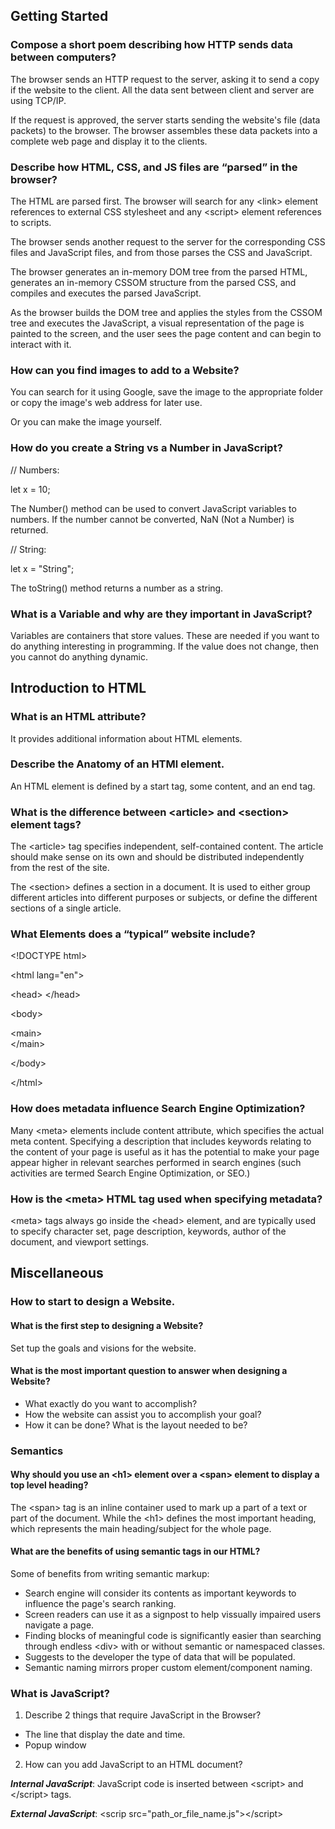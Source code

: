 
## Getting Started

### Compose a short poem describing how HTTP sends data between computers? 

The browser sends an HTTP request to the server, asking it to send a copy if the website to the client. All the data sent between client and server are using TCP/IP. 

If the request is approved, the server starts sending the website's file (data packets) to the browser. The browser assembles these data packets into a complete web page and display it to the clients.

### Describe how HTML, CSS, and JS files are “parsed” in the browser?

The HTML are parsed first. The browser will search for any &lt;link&gt; element references to external CSS stylesheet and any &lt;script&gt; element references to scripts.

The browser sends another request to the server for the corresponding CSS files and JavaScript files, and from those parses the CSS and JavaScript.

The browser generates an in-memory DOM tree from the parsed HTML, generates an in-memory CSSOM structure from the parsed CSS, and compiles and executes the parsed JavaScript.

As the browser builds the DOM tree and applies the styles from the CSSOM tree and executes the JavaScript, a visual representation of the page is painted to the screen, and the user sees the page content and can begin to interact with it.

### How can you find images to add to a Website?
You can search for it using Google, save the image to the appropriate folder or copy the image's web address for later use. 

Or you can make the image yourself. 

### How do you create a String vs a Number in JavaScript?

// Numbers:

let x = 10;

The Number() method can be used to convert JavaScript variables to numbers. If the number cannot be converted, NaN (Not a Number) is returned.

// String:

let x = "String";

The toString() method returns a number as a string.

### What is a Variable and why are they important in JavaScript?

Variables are containers that store values. These are needed if you want to do anything interesting in programming. If the value does not change, then you cannot do anything dynamic. 

## Introduction to HTML

### What is an HTML attribute?

It provides additional information about HTML elements. 

### Describe the Anatomy of an HTMl element.

An HTML element is defined by a start tag, some content, and an end tag.

### What is the difference between &lt;article&gt; and &lt;section&gt; element tags?

The &lt;article&gt; tag specifies independent, self-contained content. The article should make sense on its own and should be distributed independently from the rest of the site.

The &lt;section&gt; defines a section in a document. It is used to either group different articles into different purposes or subjects, or define the different sections of a single article.

### What Elements does a “typical” website include?

&lt;!DOCTYPE html&gt;

&lt;html lang="en"&gt;
  
  &lt;head&gt;
  &lt;/head&gt;
  
  &lt;body&gt;    

&lt;main&gt;          
&lt;/main&gt;

&lt;/body&gt;

&lt;/html&gt;

### How does metadata influence Search Engine Optimization?

Many &lt;meta&gt; elements include content attribute, which specifies the actual meta content. Specifying a description that includes keywords relating to the content of your page is useful as it has the potential to make your page appear higher in relevant searches performed in search engines (such activities are termed Search Engine Optimization, or SEO.)

### How is the &lt;meta&gt; HTML tag used when specifying metadata?

&lt;meta&gt; tags always go inside the &lt;head&gt; element, and are typically used to specify character set, page description, keywords, author of the document, and viewport settings.

## Miscellaneous

### How to start to design a Website.

#### What is the first step to designing a Website?

Set tup the goals and visions for the website.

#### What is the most important question to answer when designing a Website?

 - What exactly do you want to accomplish?
 - How the website can assist you to accomplish your goal?
 - How it can be done? What is the layout needed to be?  

### Semantics

#### Why should you use an &lt;h1&gt; element over a &lt;span&gt; element to display a top level heading?

The &lt;span&gt; tag is an inline container used to mark up a part of a text or part of the document. While the &lt;h1&gt; defines the most important heading, which represents the main heading/subject for the whole page.

#### What are the benefits of using semantic tags in our HTML?

Some of benefits from writing semantic markup:

- Search engine will consider its contents as important keywords to influence the page's search ranking.
- Screen readers can use it as a signpost to help vissually impaired users navigate a page.
- Finding blocks of meaningful code is significantly easier than searching through endless &lt;div&gt; with or without semantic or namespaced classes.
- Suggests to the developer the type of data that will be populated.
- Semantic naming mirrors proper custom element/component naming.

### What is JavaScript?

1. Describe 2 things that require JavaScript in the Browser?
- The line that display the date and time.
- Popup window
2. How can you add JavaScript to an HTML document?

***Internal JavaScript***: JavaScript code is inserted between &lt;script&gt; and &lt;/script&gt; tags. 

***External JavaScript***: &lt;scrip src="path_or_file_name.js"&gt;&lt;/script&gt; 
